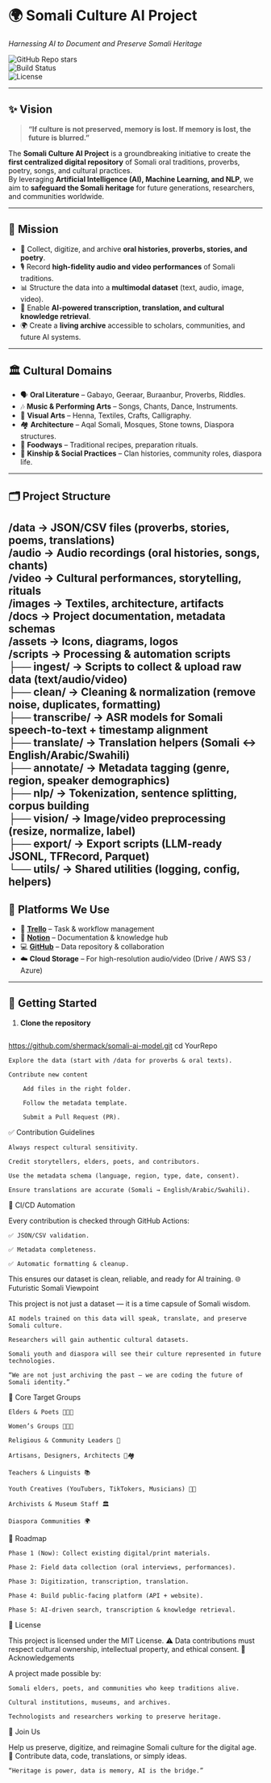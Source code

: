 # 🌍 Somali Culture AI Project  
*Harnessing AI to Document and Preserve Somali Heritage*  

![GitHub Repo stars](https://img.shields.io/github/stars/YourOrg/YourRepo?style=for-the-badge&color=blue)  
![Build Status](https://img.shields.io/github/actions/workflow/status/YourOrg/YourRepo/validate.yml?branch=main&style=for-the-badge&logo=github)  
![License](https://img.shields.io/badge/License-MIT-green?style=for-the-badge)  

---

## ✨ Vision  

> **“If culture is not preserved, memory is lost. If memory is lost, the future is blurred.”**  

The **Somali Culture AI Project** is a groundbreaking initiative to create the **first centralized digital repository** of Somali oral traditions, proverbs, poetry, songs, and cultural practices.  
By leveraging **Artificial Intelligence (AI), Machine Learning, and NLP**, we aim to **safeguard the Somali heritage** for future generations, researchers, and communities worldwide.  

---

## 🎯 Mission  

- 📖 Collect, digitize, and archive **oral histories, proverbs, stories, and poetry**.  
- 🎙️ Record **high-fidelity audio and video performances** of Somali traditions.  
- 📊 Structure the data into a **multimodal dataset** (text, audio, image, video).  
- 🤖 Enable **AI-powered transcription, translation, and cultural knowledge retrieval**.  
- 🌍 Create a **living archive** accessible to scholars, communities, and future AI systems.  

---

## 🏛️ Cultural Domains  

- 🗣️ **Oral Literature** – Gabayo, Geeraar, Buraanbur, Proverbs, Riddles.  
- 🎶 **Music & Performing Arts** – Songs, Chants, Dance, Instruments.  
- 🎨 **Visual Arts** – Henna, Textiles, Crafts, Calligraphy.  
- 🏘️ **Architecture** – Aqal Somali, Mosques, Stone towns, Diaspora structures.  
- 🍲 **Foodways** – Traditional recipes, preparation rituals.  
- 👥 **Kinship & Social Practices** – Clan histories, community roles, diaspora life.  

---

## 🗂️ Project Structure  

/data       → JSON/CSV files (proverbs, stories, poems, translations)  
/audio      → Audio recordings (oral histories, songs, chants)  
/video      → Cultural performances, storytelling, rituals  
/images     → Textiles, architecture, artifacts  
/docs       → Project documentation, metadata schemas  
/assets     → Icons, diagrams, logos  
/scripts    → Processing & automation scripts  
   ├── ingest/       → Scripts to collect & upload raw data (text/audio/video)  
   ├── clean/        → Cleaning & normalization (remove noise, duplicates, formatting)  
   ├── transcribe/   → ASR models for Somali speech-to-text + timestamp alignment  
   ├── translate/    → Translation helpers (Somali ↔ English/Arabic/Swahili)  
   ├── annotate/     → Metadata tagging (genre, region, speaker demographics)  
   ├── nlp/          → Tokenization, sentence splitting, corpus building  
   ├── vision/       → Image/video preprocessing (resize, normalize, label)  
   ├── export/       → Export scripts (LLM-ready JSONL, TFRecord, Parquet)  
   └── utils/        → Shared utilities (logging, config, helpers) 
---

## 🔗 Platforms We Use  

- 📌 [**Trello**](https://trello.com/yourboard) – Task & workflow management  
- 📘 [**Notion**](https://notion.so/yourworkspace) – Documentation & knowledge hub  
- 💻 [**GitHub**](https://github.com/YourOrg) – Data repository & collaboration  
- ☁️ **Cloud Storage** – For high-resolution audio/video (Drive / AWS S3 / Azure)  

---

## 🚀 Getting Started  

1. **Clone the repository**  
   ```bash
  https://github.com/shermack/somali-ai-model.git
   cd YourRepo

    Explore the data (start with /data for proverbs & oral texts).

    Contribute new content

        Add files in the right folder.

        Follow the metadata template.

        Submit a Pull Request (PR).

✅ Contribution Guidelines

    Always respect cultural sensitivity.

    Credit storytellers, elders, poets, and contributors.

    Use the metadata schema (language, region, type, date, consent).

    Ensure translations are accurate (Somali → English/Arabic/Swahili).

🔬 CI/CD Automation

Every contribution is checked through GitHub Actions:

    ✅ JSON/CSV validation.

    ✅ Metadata completeness.

    ✅ Automatic formatting & cleanup.

This ensures our dataset is clean, reliable, and ready for AI training.
🌐 Futuristic Somali Viewpoint

This project is not just a dataset — it is a time capsule of Somali wisdom.

    AI models trained on this data will speak, translate, and preserve Somali culture.

    Researchers will gain authentic cultural datasets.

    Somali youth and diaspora will see their culture represented in future technologies.

    “We are not just archiving the past — we are coding the future of Somali identity.”

👥 Core Target Groups

    Elders & Poets 🧓🏽🎤

    Women’s Groups 💃🏽🎨

    Religious & Community Leaders 🕌

    Artisans, Designers, Architects 🧵🏘️

    Teachers & Linguists 📚

    Youth Creatives (YouTubers, TikTokers, Musicians) 📱🎶

    Archivists & Museum Staff 🏛️

    Diaspora Communities 🌍

📅 Roadmap

    Phase 1 (Now): Collect existing digital/print materials.

    Phase 2: Field data collection (oral interviews, performances).

    Phase 3: Digitization, transcription, translation.

    Phase 4: Build public-facing platform (API + website).

    Phase 5: AI-driven search, transcription & knowledge retrieval.

📜 License

This project is licensed under the MIT License.
⚠️ Data contributions must respect cultural ownership, intellectual property, and ethical consent.
🤝 Acknowledgements

A project made possible by:

    Somali elders, poets, and communities who keep traditions alive.

    Cultural institutions, museums, and archives.

    Technologists and researchers working to preserve heritage.

🌟 Join Us

Help us preserve, digitize, and reimagine Somali culture for the digital age.
📌 Contribute data, code, translations, or simply ideas.

    “Heritage is power, data is memory, AI is the bridge.”



